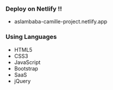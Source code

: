 ### Deploy on Netlify !!
- aslambaba-camille-project.netlify.app

### Using Languages
- HTML5
- CSS3
- JavaScript
- Bootstrap
- SaaS
- jQuery
